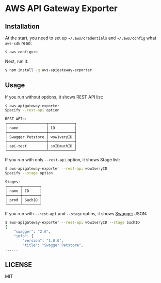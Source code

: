 # AWS API Gateway Exporter

## Installation

At the start, you need to set up `~/.aws/credentials` and `~/.aws/config` what `aws-sdk` read:

```sh
$ aws configure
```

Next, run it:

```sh
$ npm install -g aws-apigateway-exporter
```

## Usage

If you run without options, it shows REST API list:

```sh
$ aws-apigateway-exporter 
Specify --rest-api option

REST APIs:
┌──────────────────┬────────────┐
│ name             │ ID         │
├──────────────────┼────────────┤
│ Swagger Petstore │ wow1veryID │
├──────────────────┼────────────┤
│ api-test         │ soIDmuchID │
└──────────────────┴────────────┘
```

If you run with only `--rest-api` option, it shows Stage list:

```sh
$ aws-apigateway-exporter --rest-api wow1veryID
Specify --stage option

Stages:
┌──────┬────────┐
│ name │ ID     │
├──────┼────────┤
│ prod │ SuchID │
└──────┴────────┘
```

If you run with `--rest-api` and `--stage` optins, it shows [Swagger](http://swagger.io/) JSON:

```sh
$ aws-apigateway-exporter --rest-api wow1veryID --stage SuchID
{
    "swagger": "2.0",
    "info": {
        "version": "1.0.0",
        "title": "Swagger Petstore",
......
```

## LICENSE

MIT
